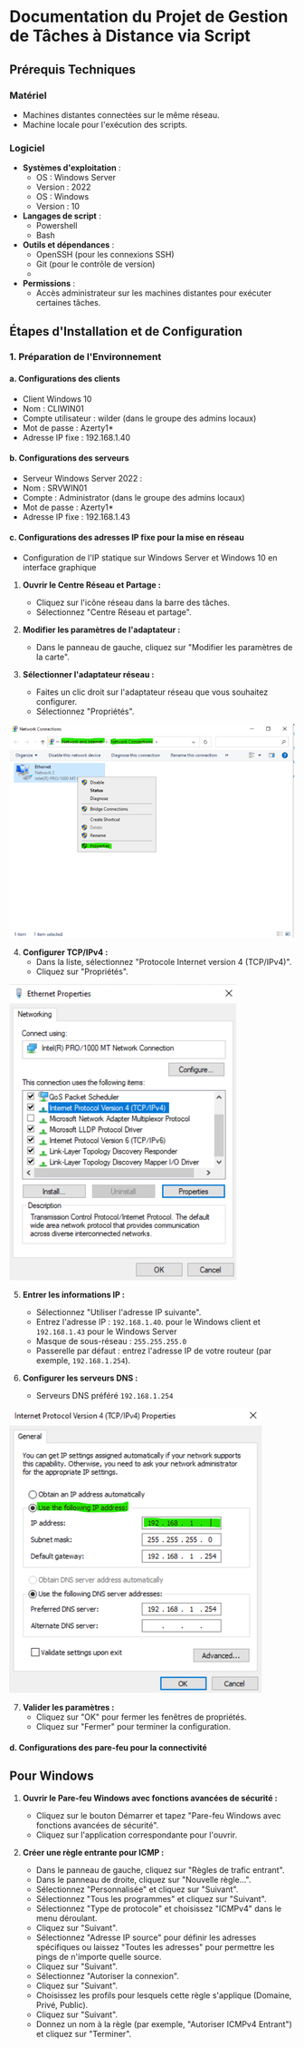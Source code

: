 # Documentation du Projet de Gestion de Tâches à Distance via Script

## Prérequis Techniques

### Matériel
- Machines distantes connectées sur le même réseau.
- Machine locale pour l'exécution des scripts.

### Logiciel
- **Systèmes d'exploitation** :
  - OS : Windows Server
  - Version : 2022
  - OS : Windows 
  - Version : 10
- **Langages de script** :
  - Powershell
  - Bash
- **Outils et dépendances** :
  - OpenSSH (pour les connexions SSH)
  - Git (pour le contrôle de version)
  - 
- **Permissions** :
  - Accès administrateur sur les machines distantes pour exécuter certaines tâches.

## Étapes d'Installation et de Configuration

### 1. Préparation de l'Environnement

#### a. Configurations des clients

- Client Windows 10 
- Nom : CLIWIN01
- Compte utilisateur : wilder (dans le groupe des admins locaux)
- Mot de passe : Azerty1*
- Adresse IP fixe : 192.168.1.40

 #### b. Configurations des serveurs
 
- Serveur Windows Server 2022 :
- Nom : SRVWIN01
- Compte : Administrator (dans le groupe des admins locaux)
- Mot de passe : Azerty1*
- Adresse IP fixe : 192.168.1.43
  
 #### c. Configurations des adresses IP fixe pour la mise en réseau

 - Configuration de l'IP statique sur Windows Server et Windows 10 en interface graphique

1. **Ouvrir le Centre Réseau et Partage :**
   - Cliquez sur l'icône réseau dans la barre des tâches.
   - Sélectionnez "Centre Réseau et partage".

2. **Modifier les paramètres de l'adaptateur :**
   - Dans le panneau de gauche, cliquez sur "Modifier les paramètres de la carte".

3. **Sélectionner l'adaptateur réseau :**
   - Faites un clic droit sur l'adaptateur réseau que vous souhaitez configurer.
   - Sélectionnez "Propriétés".
     
![Choix de l'adaptateur](Images/Mise_en_reseaux.png)

4. **Configurer TCP/IPv4 :**
   - Dans la liste, sélectionnez "Protocole Internet version 4 (TCP/IPv4)".
   - Cliquez sur "Propriétés".
  
![ConfigTCP/IP](Images/mise_en_reseaux_2.png)

5. **Entrer les informations IP :**
   - Sélectionnez "Utiliser l'adresse IP suivante".
   - Entrez l'adresse IP : `192.168.1.40`. pour le Windows client et `192.168.1.43` pour le Windows Server
   - Masque de sous-réseau : `255.255.255.0` 
   - Passerelle par défaut : entrez l'adresse IP de votre routeur (par exemple, `192.168.1.254`).

6. **Configurer les serveurs DNS :**
   - Serveurs DNS préféré  `192.168.1.254` 

![ConfigManuelIp](Images/mise_en_reseaux_3.png)

7. **Valider les paramètres :**
   - Cliquez sur "OK" pour fermer les fenêtres de propriétés.
   - Cliquez sur "Fermer" pour terminer la configuration.

 #### d. Configurations des pare-feu pour la connectivité
## Pour Windows

1. **Ouvrir le Pare-feu Windows avec fonctions avancées de sécurité :**
   - Cliquez sur le bouton Démarrer et tapez "Pare-feu Windows avec fonctions avancées de sécurité".
   - Cliquez sur l'application correspondante pour l'ouvrir.

2. **Créer une règle entrante pour ICMP :**
   - Dans le panneau de gauche, cliquez sur "Règles de trafic entrant".
   - Dans le panneau de droite, cliquez sur "Nouvelle règle...".
   - Sélectionnez "Personnalisée" et cliquez sur "Suivant".
   - Sélectionnez "Tous les programmes" et cliquez sur "Suivant".
   - Sélectionnez "Type de protocole" et choisissez "ICMPv4" dans le menu déroulant.
   - Cliquez sur "Suivant".
   - Sélectionnez "Adresse IP source" pour définir les adresses spécifiques ou laissez "Toutes les adresses" pour permettre les pings de n'importe quelle source.
   - Cliquez sur "Suivant".
   - Sélectionnez "Autoriser la connexion".
   - Cliquez sur "Suivant".
   - Choisissez les profils pour lesquels cette règle s'applique (Domaine, Privé, Public).
   - Cliquez sur "Suivant".
   - Donnez un nom à la règle (par exemple, "Autoriser ICMPv4 Entrant") et cliquez sur "Terminer".


